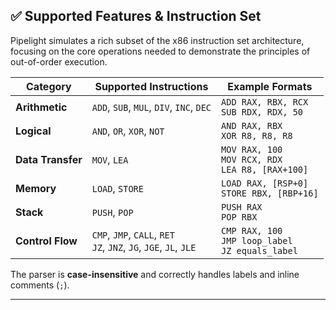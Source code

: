 ## ✅ Supported Features & Instruction Set

Pipelight simulates a rich subset of the x86 instruction set architecture, focusing on the core operations needed to demonstrate the principles of out-of-order execution.

| Category | Supported Instructions | Example Formats |
| --- | --- | --- |
| **Arithmetic** | `ADD`, `SUB`, `MUL`, `DIV`, `INC`, `DEC` | `ADD RAX, RBX, RCX` <br> `SUB RDX, RDX, 50` |
| **Logical** | `AND`, `OR`, `XOR`, `NOT` | `AND RAX, RBX` <br> `XOR R8, R8, R8` |
| **Data Transfer**| `MOV`, `LEA` | `MOV RAX, 100` <br> `MOV RCX, RDX` <br> `LEA R8, [RAX+100]`|
| **Memory** | `LOAD`, `STORE` | `LOAD RAX, [RSP+0]` <br> `STORE RBX, [RBP+16]`|
| **Stack** | `PUSH`, `POP` | `PUSH RAX` <br> `POP RBX`|
| **Control Flow** | `CMP`, `JMP`, `CALL`, `RET` <br> `JZ`, `JNZ`, `JG`, `JGE`, `JL`, `JLE`| `CMP RAX, 100` <br> `JMP loop_label` <br> `JZ equals_label`|

The parser is **case-insensitive** and correctly handles labels and inline comments (`;`).

---

